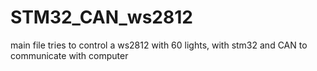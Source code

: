 # STM32_CAN_ws2812
main file tries to control a ws2812 with 60 lights, with stm32 and CAN to communicate with computer
